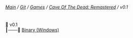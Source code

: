 ﻿###### [Main](https://pikakid98.github.io) / [Git](https://git-pikakid98.github.io) / [Games](https://git-pikakid98.github.io/games) / [Cave Of The Dead: Remastered](https://git-pikakid98.github.io/games/cave-of-the-dead-remastered) / v0.1
<h1></h1>

📂 v0.1
\
┃───📄 [Binary (Windows)](https://github.com/Git-Pikakid98/cave-of-the-dead-remastered/releases/download/v0.1/Cave.Of.The.Dead.Remastered.V0.1.0.Alpha.7z)
